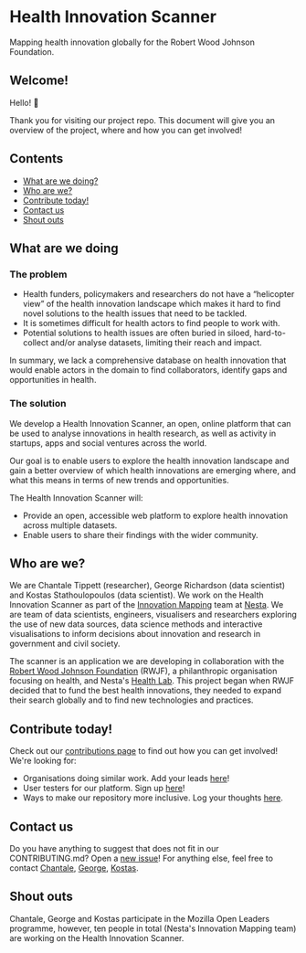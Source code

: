 # Health Innovation Scanner
Mapping health innovation globally for the Robert Wood Johnson Foundation.

## Welcome!
Hello! :balloon:

Thank you for visiting our project repo. This document will give you an overview of the project, where and how you can get involved!

## Contents  
* [What are we doing?](#what-are-we-doing)
* [Who are we?](#who-are-we)
* [Contribute today!](#contribute-today)
* [Contact us](#contact-us)
* [Shout outs](#shout-outs)

## What are we doing
### The problem
* Health funders, policymakers and researchers do not have a “helicopter view” of the health innovation landscape which makes it hard to find novel solutions to the health issues that need to be tackled.
* It is sometimes difficult for health actors to find people to work with.
* Potential solutions to health issues are often buried in siloed, hard-to-collect and/or analyse datasets, limiting their reach and impact.

In summary, we lack a comprehensive database on health innovation that would enable actors in the domain to find collaborators, identify gaps and opportunities in health.

### The solution
We develop a Health Innovation Scanner, an open, online platform that can be used to analyse innovations in health research, as well as activity in startups, apps and social ventures across the world.

Our goal is to enable users to explore the health innovation landscape and gain a better overview of which health innovations are emerging where, and what this means in terms of new trends and opportunities.

The Health Innovation Scanner will:
* Provide an open, accessible web platform to explore health innovation across multiple datasets.
* Enable users to share their findings with the wider community.

## Who are we?
We are Chantale Tippett (researcher), George Richardson (data scientist) and Kostas Stathoulopoulos (data scientist). We work on the Health Innovation Scanner as part of the [Innovation Mapping](https://www.nesta.org.uk/project/innovation-mapping/) team at [Nesta](https://www.nesta.org.uk/). We are team of data scientists, engineers, visualisers and researchers exploring the use of new data sources, data science methods and interactive visualisations to inform decisions about innovation and research in government and civil society.

The scanner is an application we are developing in collaboration with the [Robert Wood Johnson Foundation](https://www.rwjf.org/) (RWJF), a philanthropic organisation focusing on health, and Nesta's [Health Lab](https://www.nesta.org.uk/project/health-lab/). This project began when RWJF decided that to fund the best health innovations, they needed to expand their search globally and to find new technologies and practices.

## Contribute today!
Check out our [contributions page](https://github.com/nestauk/health-innovation-scanner/blob/master/CONTRIBUTING.md) to find out how you can get involved! We're looking for:

* Organisations doing similar work. Add your leads [here](https://github.com/nestauk/health-innovation-scanner/issues/20)!
* User testers for our platform. Sign up [here](https://docs.google.com/forms/d/e/1FAIpQLSfRJHIQOCO9lZs7vphjkZ75DvknVCemUf6j3BuvadWq5wQ1dQ/viewform?vc=0&c=0&w=1)!
* Ways to make our repository more inclusive. Log your thoughts [here](https://github.com/nestauk/health-innovation-scanner/issues/19). 

## Contact us
Do you have anything to suggest that does not fit in our CONTRIBUTING.md? Open a [new issue](https://github.com/nestauk/health-innovation-scanner/issues)! For anything else, feel free to contact [Chantale](https://twitter.com/CMTippett), [George](https://twitter.com/g_r_richardson), [Kostas](https://twitter.com/kstathou).

## Shout outs
Chantale, George and Kostas participate in the Mozilla Open Leaders programme, however, ten people in total (Nesta's Innovation Mapping team) are working on the Health Innovation Scanner.
